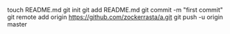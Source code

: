 touch README.md
git init
git add README.md
git commit -m "first commit"
git remote add origin https://github.com/zockerrasta/a.git
git push -u origin master
